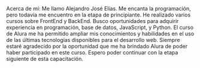 Acerca de mí:
Me llamo Alejandro José Elías. Me encanta la programación, pero todavía me encuentro en la etapa de principiante.
He realizado varios cursos sobre FrontEnd y BackEnd.
Busco oportunidades para adquirir experiencia en programación, base de datos, JavaScript, y Python.
El curso de Alura me ha permitido ampliar mis conocimientos y habilidades en el uso de las últimas tecnologías disponibles para el desarrollo web.
Siempre estaré agradecido por la oportunidad que me ha brindado Alura de poder haber participado en este curso.
Espero poder continuar con la etapa siguiente de esta capacitación.
